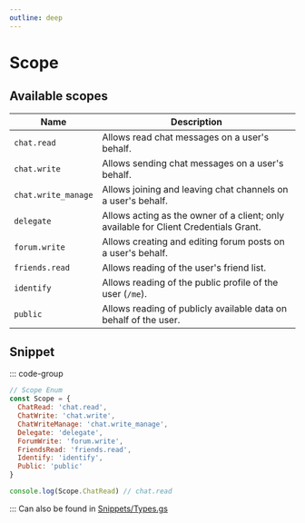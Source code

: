 ```yaml
---
outline: deep
---
```


# Scope

## Available scopes

| Name                | Description                                                                          |
| ------------------- | ------------------------------------------------------------------------------------ |
| `chat.read`         | Allows read chat messages on a user's behalf.                                        |
| `chat.write`        | Allows sending chat messages on a user's behalf.                                     |
| `chat.write_manage` | Allows joining and leaving chat channels on a user's behalf.                         |
| `delegate`          | Allows acting as the owner of a client; only available for Client Credentials Grant. |
| `forum.write`       | Allows creating and editing forum posts on a user's behalf.                          |
| `friends.read`      | Allows reading of the user's friend list.                                            |
| `identify`          | Allows reading of the public profile of the user (`/me`).                            |
| `public`            | Allows reading of publicly available data on behalf of the user.                     |

## Snippet

::: code-group

```js [enum.gs]
// Scope Enum
const Scope = {
  ChatRead: 'chat.read',
  ChatWrite: 'chat.write',
  ChatWriteManage: 'chat.write_manage',
  Delegate: 'delegate',
  ForumWrite: 'forum.write',
  FriendsRead: 'friends.read',
  Identify: 'identify',
  Public: 'public'
}

console.log(Scope.ChatRead) // chat.read
```

:::
Can also be found in [Snippets/Types.gs](../../../snippets/snippets/types)